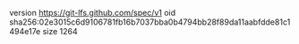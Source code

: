 version https://git-lfs.github.com/spec/v1
oid sha256:02e3015c6d9106781fb16b7037bba0b4794bb28f89da11aabfdde81c1494e17e
size 1264
